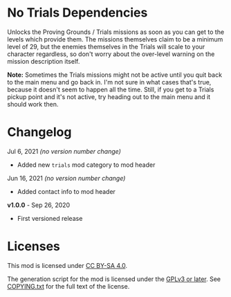 No Trials Dependencies
======================

Unlocks the Proving Grounds / Trials missions as soon as you can get
to the levels which provide them.  The missions themselves claim to be
a minimum level of 29, but the enemies themselves in the Trials will
scale to your character regardless, so don't worry about the over-level
warning on the mission description itself.

**Note:** Sometimes the Trials missions might not be active until you
quit back to the main menu and go back in.  I'm not sure in what cases
that's true, because it doesn't seem to happen all the time.  Still,
if you get to a Trials pickup point and it's not active, try heading
out to the main menu and it should work then.

Changelog
=========

Jul 6, 2021 *(no version number change)*
 * Added new `trials` mod category to mod header

Jun 16, 2021 *(no version number change)*
 * Added contact info to mod header

**v1.0.0** - Sep 26, 2020
 * First versioned release
 
Licenses
========

This mod is licensed under [CC BY-SA 4.0](https://creativecommons.org/licenses/by-sa/4.0/).

The generation script for the mod is licensed under the
[GPLv3 or later](https://www.gnu.org/licenses/quick-guide-gplv3.html).
See [COPYING.txt](../../COPYING.txt) for the full text of the license.

